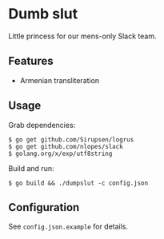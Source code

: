 # Dumb slut

Little princess for our mens-only Slack team.

## Features

* Armenian transliteration

## Usage

Grab dependencies:

	$ go get github.com/Sirupsen/logrus
	$ go get github.com/nlopes/slack
	$ golang.org/x/exp/utf8string

Build and run:

	$ go build && ./dumpslut -c config.json

## Configuration

See `config.json.example` for details.